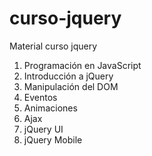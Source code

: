 curso-jquery
============

Material curso jquery


1. Programación en JavaScript
2. Introducción a jQuery
3. Manipulación del DOM
4. Eventos
5. Animaciones
6. Ajax
7. jQuery UI
8. jQuery Mobile
